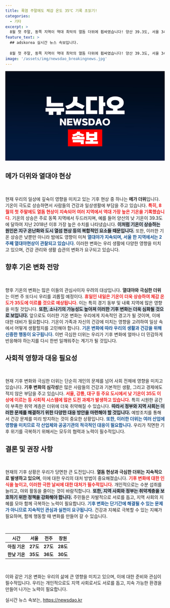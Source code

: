 ```yaml
---
title: 폭염 주말에도 체감 온도 35℃ 기록 초읽기!
categories:
  - 기타
excerpt: >
  8월 첫 주말, 동쪽 지역이 역대 최악의 열돔 더위에 휩싸였습니다! 양산 39.3도, 서울 34.2도의 기록적인 더위 속, 열대야가 2주째 계속될 가능성. 내일도 35도 안팎의 체감온도와 소나기 예보, 주의가 필요합니다!
feature_text: >
  ## adskorea 실시간 뉴스 속보입니다.

  8월 첫 주말, 동쪽 지역이 역대 최악의 열돔 더위에 휩싸였습니다! 양산 39.3도, 서울 34.2도의 기록적인 더위 속, 열대야가 2주째 계속될 가능성. 내일도 35도 안팎의 체감온도와 소나기 예보, 주의가 필요합니다!
image: '/assets/img/newsdao_breakingnews.jpg'
---
```


<p><img src="/assets/img/newsdao_breakingnews.jpg" alt="adskorea 속보" /></p>

<h2 data-ke-size="size26">메가 더위와 열대야 현상</h2>

<p data-ke-size="size16">&nbsp;</p>

<p>현재 우리의 일상에 깊숙이 영향을 미치고 있는 기후 현상 중 하나는 <b>메가 더위</b>입니다. 기온이 극도로 상승하면서 사람들의 건강과 일상생활에 부담을 주고 있습니다. <b><span style="color: #ee2323;">특히, 8월의 첫 주말에도 열돔 현상이 지속되어 여러 지역에서 역대 가장 높은 기온을 기록했습니다.</span></b> 기온의 상승은 주로 동쪽 지역에서 두드러지며, 예를 들어 양산의 낮 기온이 39.3도에 달하여 지난 2018년 이후 가장 높은 수치를 나타냈습니다. <b><span style="background-color: #21538527;">이처럼 기온이 상승하는 원인은 지구 온난화와 도시 열섬 현상 등의 복합적인 요소들 때문입니다.</span></b> 또한, 이러한 기온 상승은 낮뿐만 아니라 밤에도 영향이 미쳐 <b><span style="color: #1a5490;">열대야가 지속되며, 서울 한 지역에서는 2주째 열대야현상이 관찰되고 있습니다</span></b>. 이러한 변화는 우리 생활에 다양한 영향을 미치고 있으며, 건강 관리와 생활 습관의 변화가 요구되고 있습니다. </p>

<h2 data-ke-size="size26">향후 기온 변화 전망</h2>

<p data-ke-size="size16">&nbsp;</p>

<p>향후 기온의 변화는 많은 이들의 관심사이자 우려의 대상입니다. <b>열대야와 극심한 더위</b>는 이번 주 또다시 우리를 괴롭힐 예정이다. <b><span style="color: #ee2323;">휴일인 내일은 기온이 더욱 상승하여 체감 온도가 35도에 이르를 것으로 예상됩니다.</span></b> 이는 특히 경기 동부 및 내륙 지역에 많은 영향을 미칠 것입니다. <b><span style="background-color: #21538527;">또한, 소나기의 가능성도 높아져 이러한 기후 변화는 더욱 심화될 것으로 보입니다.</span></b> 앞으로도 이러한 기온 변화는 우리에게 지속적인 경고가 될 것이며, 이에 대한 대비가 필요합니다. 기온이 가족과 자신의 건강에 미치는 영향을 고려하여 일상 속에서 어떻게 생활할지를 고민해야 합니다. <b><span style="color: #1a5490;">기온 변화에 따라 우리의 생활과 건강을 위해 신중한 행동이 요구됩니다.</span></b> 이번 극심한 더위는 우리가 기후 변화에 얼마나 더 민감하게 반응해야 하는지를 다시 한번 일깨워주는 계기가 될 것입니다. </p>

<h2 data-ke-size="size26">사회적 영향과 대응 필요성</h2>

<p data-ke-size="size16">&nbsp;</p>

<p>현재 기후 변화와 극심한 더위는 단순히 개인의 문제를 넘어 사회 전체에 영향을 미치고 있습니다. <b>기후 변화의 심각성</b>은 많은 사람들의 건강과 기본적인 생활, 그리고 경제에도 적지 않은 부담을 주고 있습니다. <b><span style="color: #ee2323;">서울, 강릉, 대구 등 주요 도시에서 낮 기온이 35도 이상에 이르는 등 사회적 시스템에 많은 도전 과제가 발생하고 있습니다.</span></b> 특히 시원한 공간이 부족한 취약 계층은 더위에 더욱 취약해질 수 있습니다. <b><span style="background-color: #21538527;">따라서 정부와 지역 사회는 이러한 문제를 해결하기 위한 다양한 대응 방안을 마련해야 할 것입니다.</span></b> 예방조치를 통해서 건강 문제를 미리 방지하는 것이 중요한 상황입니다. <b><span style="color: #1a5490;">또한, 이러한 더위는 여러 산업에 영향을 미치므로 각 산업체와 공공기관의 적극적인 대응이 필요합니다.</span></b> 우리가 직면한 기후 위기를 극복하기 위해서는 모두의 협력과 노력이 필수적입니다. </p>

<h2 data-ke-size="size26">결론 및 권장 사항</h2>

<p data-ke-size="size16">&nbsp;</p>

<p>현재의 기후 상황은 우리가 당면한 큰 도전입니다. <b>열돔 현상과 극심한 더위는 지속적으로 발생하고 있으며</b>, 이에 대한 우리의 대처 방법이 중요해졌습니다. <b><span style="color: #ee2323;">기후 변화에 대한 인식을 높이고, 이러한 극한 날씨에 대한 대처가 필수적입니다.</span></b> 개인적으로는 수분 섭취를 늘리고, 야외 활동을 줄이는 것이 바람직합니다. <b><span style="background-color: #21538527;">또한, 지역 사회와 정부는 취약계층을 보호하기 위한 정책을 강화해야 합니다.</span></b> 주민들은 자발적으로 서로를 돕고, 지역 사회의 지혜를 모아 함께 극복하는 노력이 필요합니다. <b><span style="color: #1a5490;">기후 변화는 단기간에 해결될 수 있는 문제가 아니므로 지속적인 관심과 실천이 요구됩니다.</span></b> 건강과 지혜로 극복할 수 있는 지혜가 필요하며, 함께 행동할 때 변화를 만들어 갈 수 있습니다. </p>

<p data-ke-size="size16">&nbsp;</p>

<table>
  <thead>
    <tr>
      <th>시간</th>
      <th>서울</th>
      <th>전주</th>
      <th>창원</th>
    </tr>
  </thead>
  <tbody>
    <tr>
      <td style="text-align: center; height: 17px;"><b>아침 기온</b></td>
      <td style="text-align: center; height: 17px;"><b>27도</b></td>
      <td style="text-align: center; height: 17px;"><b>27도</b></td>
      <td style="text-align: center; height: 17px;"><b>28도</b></td>
    </tr>
    <tr>
      <td style="text-align: center; height: 17px;"><b>한낮 기온</b></td>
      <td style="text-align: center; height: 17px;"><b>35도</b></td>
      <td style="text-align: center; height: 17px;"><b>36도</b></td>
      <td style="text-align: center; height: 17px;"><b>30도</b></td>
    </tr>
  </tbody>
</table>

<p data-ke-size="size16">&nbsp;</p>

<p>이와 같은 기온 변화는 우리의 삶에 큰 영향을 미치고 있으며, 이에 대한 준비와 관심이 필수적입니다. 우리는 개인적으로도 지역 사회로서도 서로를 돕고, 지속 가능한 환경을 만들어 나가는 노력이 필요합니다.</p>
실시간 뉴스 속보는, <a href="https://newsdao.kr" rel="dofollow">https://newsdao.kr</a>


